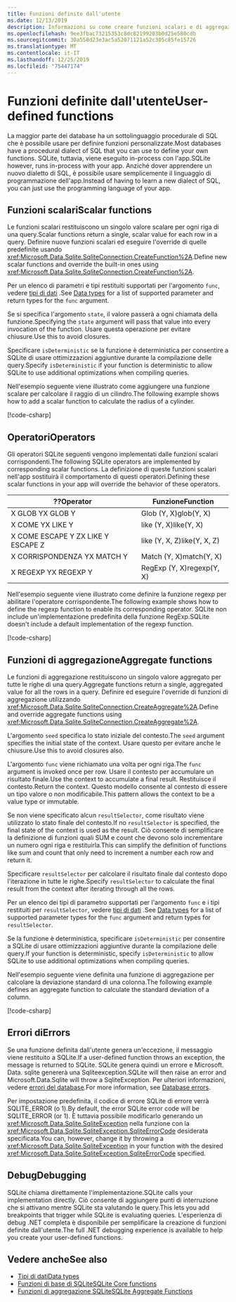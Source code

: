 ```yaml
---
title: Funzioni definite dall'utente
ms.date: 12/13/2019
description: Informazioni su come creare funzioni scalari e di aggregazione definite dall'utente.
ms.openlocfilehash: 9ee3fbac73215353c8dc82199203b0d25e580cdb
ms.sourcegitcommit: 30a558d23e3ac5a52071121a52c305c85fe15726
ms.translationtype: MT
ms.contentlocale: it-IT
ms.lasthandoff: 12/25/2019
ms.locfileid: "75447174"
---
```

# <a name="user-defined-functions"></a><span data-ttu-id="f61c9-103">Funzioni definite dall'utente</span><span class="sxs-lookup"><span data-stu-id="f61c9-103">User-defined functions</span></span>

<span data-ttu-id="f61c9-104">La maggior parte dei database ha un sottolinguaggio procedurale di SQL che è possibile usare per definire funzioni personalizzate.</span><span class="sxs-lookup"><span data-stu-id="f61c9-104">Most databases have a procedural dialect of SQL that you can use to define your own functions.</span></span> <span data-ttu-id="f61c9-105">SQLite, tuttavia, viene eseguito in-process con l'app.</span><span class="sxs-lookup"><span data-stu-id="f61c9-105">SQLite however, runs in-process with your app.</span></span> <span data-ttu-id="f61c9-106">Anziché dover apprendere un nuovo dialetto di SQL, è possibile usare semplicemente il linguaggio di programmazione dell'app.</span><span class="sxs-lookup"><span data-stu-id="f61c9-106">Instead of having to learn a new dialect of SQL, you can just use the programming language of your app.</span></span>

## <a name="scalar-functions"></a><span data-ttu-id="f61c9-107">Funzioni scalari</span><span class="sxs-lookup"><span data-stu-id="f61c9-107">Scalar functions</span></span>

<span data-ttu-id="f61c9-108">Le funzioni scalari restituiscono un singolo valore scalare per ogni riga di una query.</span><span class="sxs-lookup"><span data-stu-id="f61c9-108">Scalar functions return a single, scalar value for each row in a query.</span></span> <span data-ttu-id="f61c9-109">Definire nuove funzioni scalari ed eseguire l'override di quelle predefinite usando <xref:Microsoft.Data.Sqlite.SqliteConnection.CreateFunction%2A>.</span><span class="sxs-lookup"><span data-stu-id="f61c9-109">Define new scalar functions and override the built-in ones using <xref:Microsoft.Data.Sqlite.SqliteConnection.CreateFunction%2A>.</span></span>

<span data-ttu-id="f61c9-110">Per un elenco di parametri e tipi restituiti supportati per l'argomento `func`, vedere [tipi di dati](types.md) .</span><span class="sxs-lookup"><span data-stu-id="f61c9-110">See [Data types](types.md) for a list of supported parameter and return types for the `func` argument.</span></span>

<span data-ttu-id="f61c9-111">Se si specifica l'argomento `state`, il valore passerà a ogni chiamata della funzione.</span><span class="sxs-lookup"><span data-stu-id="f61c9-111">Specifying the `state` argument will pass that value into every invocation of the function.</span></span> <span data-ttu-id="f61c9-112">Usare questa operazione per evitare chiusure.</span><span class="sxs-lookup"><span data-stu-id="f61c9-112">Use this to avoid closures.</span></span>

<span data-ttu-id="f61c9-113">Specificare `isDeterministic` se la funzione è deterministica per consentire a SQLite di usare ottimizzazioni aggiuntive durante la compilazione delle query.</span><span class="sxs-lookup"><span data-stu-id="f61c9-113">Specify `isDeterministic` if your function is deterministic to allow SQLite to use additional optimizations when compiling queries.</span></span>

<span data-ttu-id="f61c9-114">Nell'esempio seguente viene illustrato come aggiungere una funzione scalare per calcolare il raggio di un cilindro.</span><span class="sxs-lookup"><span data-stu-id="f61c9-114">The following example shows how to add a scalar function to calculate the radius of a cylinder.</span></span>

[!code-csharp[](../../../../samples/snippets/standard/data/sqlite/ScalarFunctionSample/Program.cs?name=snippet_CreateFunction)]

## <a name="operators"></a><span data-ttu-id="f61c9-115">Operatori</span><span class="sxs-lookup"><span data-stu-id="f61c9-115">Operators</span></span>

<span data-ttu-id="f61c9-116">Gli operatori SQLite seguenti vengono implementati dalle funzioni scalari corrispondenti.</span><span class="sxs-lookup"><span data-stu-id="f61c9-116">The following SQLite operators are implemented by corresponding scalar functions.</span></span> <span data-ttu-id="f61c9-117">La definizione di queste funzioni scalari nell'app sostituirà il comportamento di questi operatori.</span><span class="sxs-lookup"><span data-stu-id="f61c9-117">Defining these scalar functions in your app will override the behavior of these operators.</span></span>

| <span data-ttu-id="f61c9-118">??</span><span class="sxs-lookup"><span data-stu-id="f61c9-118">Operator</span></span>          | <span data-ttu-id="f61c9-119">Funzione</span><span class="sxs-lookup"><span data-stu-id="f61c9-119">Function</span></span>      |
| ----------------- | ------------- |
| <span data-ttu-id="f61c9-120">X GLOB Y</span><span class="sxs-lookup"><span data-stu-id="f61c9-120">X GLOB Y</span></span>          | <span data-ttu-id="f61c9-121">Glob (Y, X)</span><span class="sxs-lookup"><span data-stu-id="f61c9-121">glob(Y, X)</span></span>    |
| <span data-ttu-id="f61c9-122">X COME Y</span><span class="sxs-lookup"><span data-stu-id="f61c9-122">X LIKE Y</span></span>          | <span data-ttu-id="f61c9-123">like (Y, X)</span><span class="sxs-lookup"><span data-stu-id="f61c9-123">like(Y, X)</span></span>    |
| <span data-ttu-id="f61c9-124">X COME ESCAPE Y Z</span><span class="sxs-lookup"><span data-stu-id="f61c9-124">X LIKE Y ESCAPE Z</span></span> | <span data-ttu-id="f61c9-125">like (Y, X, Z)</span><span class="sxs-lookup"><span data-stu-id="f61c9-125">like(Y, X, Z)</span></span> |
| <span data-ttu-id="f61c9-126">X CORRISPONDENZA Y</span><span class="sxs-lookup"><span data-stu-id="f61c9-126">X MATCH Y</span></span>         | <span data-ttu-id="f61c9-127">Match (Y, X)</span><span class="sxs-lookup"><span data-stu-id="f61c9-127">match(Y, X)</span></span>   |
| <span data-ttu-id="f61c9-128">X REGEXP Y</span><span class="sxs-lookup"><span data-stu-id="f61c9-128">X REGEXP Y</span></span>        | <span data-ttu-id="f61c9-129">RegExp (Y, X)</span><span class="sxs-lookup"><span data-stu-id="f61c9-129">regexp(Y, X)</span></span>  |

<span data-ttu-id="f61c9-130">Nell'esempio seguente viene illustrato come definire la funzione regexp per abilitare l'operatore corrispondente.</span><span class="sxs-lookup"><span data-stu-id="f61c9-130">The following example shows how to define the regexp function to enable its corresponding operator.</span></span> <span data-ttu-id="f61c9-131">SQLite non include un'implementazione predefinita della funzione RegExp.</span><span class="sxs-lookup"><span data-stu-id="f61c9-131">SQLite doesn't include a default implementation of the regexp function.</span></span>

[!code-csharp[](../../../../samples/snippets/standard/data/sqlite/RegularExpressionSample/Program.cs?name=snippet_Regex)]

## <a name="aggregate-functions"></a><span data-ttu-id="f61c9-132">Funzioni di aggregazione</span><span class="sxs-lookup"><span data-stu-id="f61c9-132">Aggregate functions</span></span>

<span data-ttu-id="f61c9-133">Le funzioni di aggregazione restituiscono un singolo valore aggregato per tutte le righe di una query.</span><span class="sxs-lookup"><span data-stu-id="f61c9-133">Aggregate functions return a single, aggregated value for all the rows in a query.</span></span> <span data-ttu-id="f61c9-134">Definire ed eseguire l'override di funzioni di aggregazione utilizzando <xref:Microsoft.Data.Sqlite.SqliteConnection.CreateAggregate%2A>.</span><span class="sxs-lookup"><span data-stu-id="f61c9-134">Define and override aggregate functions using <xref:Microsoft.Data.Sqlite.SqliteConnection.CreateAggregate%2A>.</span></span>

<span data-ttu-id="f61c9-135">L'argomento `seed` specifica lo stato iniziale del contesto.</span><span class="sxs-lookup"><span data-stu-id="f61c9-135">The `seed` argument specifies the initial state of the context.</span></span> <span data-ttu-id="f61c9-136">Usare questo per evitare anche le chiusure.</span><span class="sxs-lookup"><span data-stu-id="f61c9-136">Use this to avoid closures also.</span></span>

<span data-ttu-id="f61c9-137">L'argomento `func` viene richiamato una volta per ogni riga.</span><span class="sxs-lookup"><span data-stu-id="f61c9-137">The `func` argument is invoked once per row.</span></span> <span data-ttu-id="f61c9-138">Usare il contesto per accumulare un risultato finale.</span><span class="sxs-lookup"><span data-stu-id="f61c9-138">Use the context to accumulate a final result.</span></span> <span data-ttu-id="f61c9-139">Restituisce il contesto.</span><span class="sxs-lookup"><span data-stu-id="f61c9-139">Return the context.</span></span> <span data-ttu-id="f61c9-140">Questo modello consente al contesto di essere un tipo valore o non modificabile.</span><span class="sxs-lookup"><span data-stu-id="f61c9-140">This pattern allows the context to be a value type or immutable.</span></span>

<span data-ttu-id="f61c9-141">Se non viene specificato alcun `resultSelector`, come risultato viene utilizzato lo stato finale del contesto.</span><span class="sxs-lookup"><span data-stu-id="f61c9-141">If no `resultSelector` is specified, the final state of the context is used as the result.</span></span> <span data-ttu-id="f61c9-142">Ciò consente di semplificare la definizione di funzioni quali SUM e count che devono solo incrementare un numero ogni riga e restituirla.</span><span class="sxs-lookup"><span data-stu-id="f61c9-142">This can simplify the definition of functions like sum and count that only need to increment a number each row and return it.</span></span>

<span data-ttu-id="f61c9-143">Specificare `resultSelector` per calcolare il risultato finale dal contesto dopo l'iterazione in tutte le righe.</span><span class="sxs-lookup"><span data-stu-id="f61c9-143">Specify `resultSelector` to calculate the final result from the context after iterating through all the rows.</span></span>

<span data-ttu-id="f61c9-144">Per un elenco dei tipi di parametro supportati per l'argomento `func` e i tipi restituiti per `resultSelector`, vedere [tipi di dati](types.md) .</span><span class="sxs-lookup"><span data-stu-id="f61c9-144">See [Data types](types.md) for a list of supported parameter types for the `func` argument and return types for `resultSelector`.</span></span>

<span data-ttu-id="f61c9-145">Se la funzione è deterministica, specificare `isDeterministic` per consentire a SQLite di usare ottimizzazioni aggiuntive durante la compilazione delle query.</span><span class="sxs-lookup"><span data-stu-id="f61c9-145">If your function is deterministic, specify `isDeterministic` to allow SQLite to use additional optimizations when compiling queries.</span></span>

<span data-ttu-id="f61c9-146">Nell'esempio seguente viene definita una funzione di aggregazione per calcolare la deviazione standard di una colonna.</span><span class="sxs-lookup"><span data-stu-id="f61c9-146">The following example defines an aggregate function to calculate the standard deviation of a column.</span></span>

[!code-csharp[](../../../../samples/snippets/standard/data/sqlite/AggregateFunctionSample/Program.cs?name=snippet_CreateAggregate)]

## <a name="errors"></a><span data-ttu-id="f61c9-147">Errori di</span><span class="sxs-lookup"><span data-stu-id="f61c9-147">Errors</span></span>

<span data-ttu-id="f61c9-148">Se una funzione definita dall'utente genera un'eccezione, il messaggio viene restituito a SQLite.</span><span class="sxs-lookup"><span data-stu-id="f61c9-148">If a user-defined function throws an exception, the message is returned to SQLite.</span></span> <span data-ttu-id="f61c9-149">SQLite genera quindi un errore e Microsoft. Data. sqlite genererà una Sqliteexception.</span><span class="sxs-lookup"><span data-stu-id="f61c9-149">SQLite will then raise an error and Microsoft.Data.Sqlite will throw a SqliteException.</span></span> <span data-ttu-id="f61c9-150">Per ulteriori informazioni, vedere [errori del database](database-errors.md).</span><span class="sxs-lookup"><span data-stu-id="f61c9-150">For more information, see [Database errors](database-errors.md).</span></span>

<span data-ttu-id="f61c9-151">Per impostazione predefinita, il codice di errore SQLite di errore verrà SQLITE_ERROR (o 1).</span><span class="sxs-lookup"><span data-stu-id="f61c9-151">By default, the error SQLite error code will be SQLITE_ERROR (or 1).</span></span> <span data-ttu-id="f61c9-152">È tuttavia possibile modificarlo generando un <xref:Microsoft.Data.Sqlite.SqliteException> nella funzione con la <xref:Microsoft.Data.Sqlite.SqliteException.SqliteErrorCode> desiderata specificata.</span><span class="sxs-lookup"><span data-stu-id="f61c9-152">You can, however, change it by throwing a <xref:Microsoft.Data.Sqlite.SqliteException> in your function with the desired <xref:Microsoft.Data.Sqlite.SqliteException.SqliteErrorCode> specified.</span></span>

## <a name="debugging"></a><span data-ttu-id="f61c9-153">Debug</span><span class="sxs-lookup"><span data-stu-id="f61c9-153">Debugging</span></span>

<span data-ttu-id="f61c9-154">SQLite chiama direttamente l'implementazione.</span><span class="sxs-lookup"><span data-stu-id="f61c9-154">SQLite calls your implementation directly.</span></span> <span data-ttu-id="f61c9-155">Ciò consente di aggiungere punti di interruzione che si attivano mentre SQLite sta valutando le query.</span><span class="sxs-lookup"><span data-stu-id="f61c9-155">This lets you add breakpoints that trigger while SQLite is evaluating queries.</span></span> <span data-ttu-id="f61c9-156">L'esperienza di debug .NET completa è disponibile per semplificare la creazione di funzioni definite dall'utente.</span><span class="sxs-lookup"><span data-stu-id="f61c9-156">The full .NET debugging experience is available to help you create your user-defined functions.</span></span>

## <a name="see-also"></a><span data-ttu-id="f61c9-157">Vedere anche</span><span class="sxs-lookup"><span data-stu-id="f61c9-157">See also</span></span>

* [<span data-ttu-id="f61c9-158">Tipi di dati</span><span class="sxs-lookup"><span data-stu-id="f61c9-158">Data types</span></span>](types.md)
* [<span data-ttu-id="f61c9-159">Funzioni di base di SQLite</span><span class="sxs-lookup"><span data-stu-id="f61c9-159">SQLite Core functions</span></span>](https://www.sqlite.org/lang_corefunc.html)
* [<span data-ttu-id="f61c9-160">Funzioni di aggregazione SQLite</span><span class="sxs-lookup"><span data-stu-id="f61c9-160">SQLite Aggregate Functions</span></span>](https://www.sqlite.org/lang_aggfunc.html)
